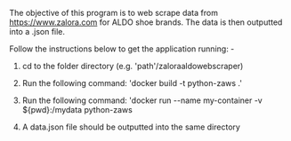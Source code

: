 The objective of this program is to web scrape data from https://www.zalora.com
for ALDO shoe brands. The data is then outputted into a .json file.

Follow the instructions below to get the application running: -

1. cd to the folder directory (e.g. 'path'/zaloraaldowebscraper)

2. Run the following command: 'docker build -t python-zaws .'

3. Run the following command: 'docker run --name my-container -v ${pwd}:/mydata python-zaws

4. A data.json file should be outputted into the same directory
